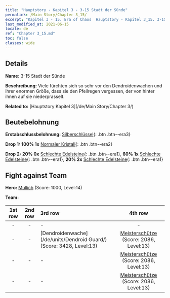```yaml
---
title: "Hauptstory - Kapitel 3 - 3-15 Stadt der Sünde"
permalink: /Main Story/Chapter 3_15/
excerpt: "Kapitel 3 - 15. Era of Chaos  Hauptstory - Kapitel 3_15. 3-15 Stadt der Sünde"
last_modified_at: 2021-06-15
locale: de
ref: "Chapter 3_15.md"
toc: false
classes: wide
---
```


## Details

 **Name:** 3-15 Stadt der Sünde

 **Beschreibung:** Viele fürchten sich so sehr vor den Dendroidenwachen und ihrer enormen Größe, dass sie den Pfeilregen vergessen, der von hinter ihnen auf sie niederprasselt.

 **Related to:** [Hauptstory Kapitel 3](/de/Main Story/Chapter 3/)

## Beutebelohnung

 **Erstabschlussbelohnung:** [Silberschlüssel](/ItemsDE/con_693/){: .btn .btn--era3}

 **Drop 1:** **100% 1x** [Normaler Kristall](/ItemsDE/mat_11/){: .btn .btn--era2}

 **Drop 2:** **20% 0x** [Schlechte Edelsteine](/ItemsDE/mat_4/){: .btn .btn--era1}, **60% 1x** [Schlechte Edelsteine](/ItemsDE/mat_4/){: .btn .btn--era1}, **20% 2x** [Schlechte Edelsteine](/ItemsDE/mat_4/){: .btn .btn--era1}


## Fight against Team
 **Hero:** [Mullich](/de/heroes/Mullich/) (Score: 1000, Level:14)

 **Team:**


  | 1st row | 2nd row | 3rd row | 4th row |
  |:----:|:----:|:----|:----:|
  | - | - | - | - |
  | - | - | [Dendroidenwache](/de/units/Dendroid Guard/) (Score: 3428, Level:13)  | [Meisterschütze](/de/units/Sharpshooter/) (Score: 2086, Level:13)  |
  | - | - | - | [Meisterschütze](/de/units/Sharpshooter/) (Score: 2086, Level:13)  |
  | - | - | - | [Meisterschütze](/de/units/Sharpshooter/) (Score: 2086, Level:13)  |


